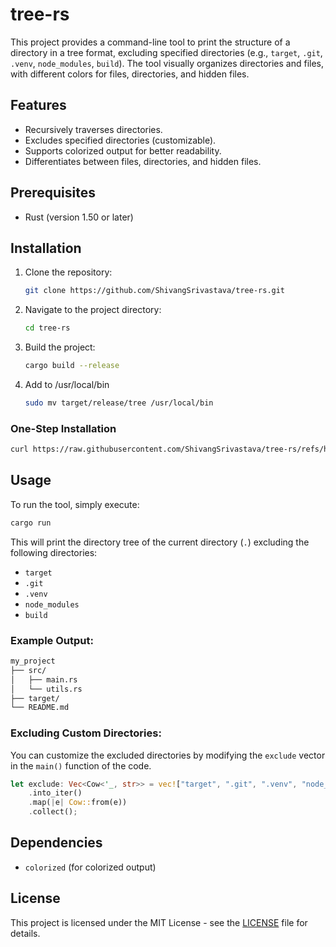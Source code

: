 # tree-rs

This project provides a command-line tool to print the structure of a directory in a tree format, excluding specified directories (e.g., `target`, `.git`, `.venv`, `node_modules`, `build`). The tool visually organizes directories and files, with different colors for files, directories, and hidden files. 

## Features

- Recursively traverses directories.
- Excludes specified directories (customizable).
- Supports colorized output for better readability.
- Differentiates between files, directories, and hidden files.

## Prerequisites

- Rust (version 1.50 or later)

## Installation

1. Clone the repository:
   ```bash
   git clone https://github.com/ShivangSrivastava/tree-rs.git
   ```

2. Navigate to the project directory:
   ```bash
   cd tree-rs
   ```

3. Build the project:
   ```bash
   cargo build --release
   ```
4. Add to /usr/local/bin
    ```bash
    sudo mv target/release/tree /usr/local/bin
    ```
    
### One-Step Installation
   ```bash
   curl https://raw.githubusercontent.com/ShivangSrivastava/tree-rs/refs/heads/main/install.sh | sh
   ```
    
## Usage

To run the tool, simply execute:

```bash
cargo run
```

This will print the directory tree of the current directory (`.`) excluding the following directories:

- `target`
- `.git`
- `.venv`
- `node_modules`
- `build`

### Example Output:

```bash
my_project
├── src/
│   ├── main.rs
│   └── utils.rs
├── target/
└── README.md
```

### Excluding Custom Directories:

You can customize the excluded directories by modifying the `exclude` vector in the `main()` function of the code.

```rust
let exclude: Vec<Cow<'_, str>> = vec!["target", ".git", ".venv", "node_modules", "build"]
    .into_iter()
    .map(|e| Cow::from(e))
    .collect();
```

## Dependencies

- `colorized` (for colorized output)

## License

This project is licensed under the MIT License - see the [LICENSE](LICENSE) file for details.

